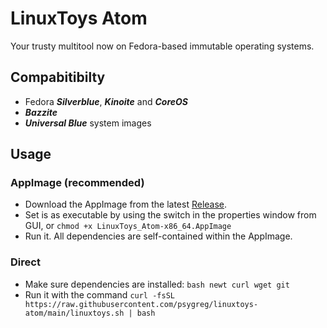# LinuxToys Atom
Your trusty multitool now on Fedora-based immutable operating systems.

## Compabitibilty
- Fedora ***Silverblue***, ***Kinoite*** and ***CoreOS***
- ***Bazzite***
- ***Universal Blue*** system images

## Usage
### AppImage (recommended)
- Download the AppImage from the latest [Release](https://github.com/psygreg/linuxtoys-atom/releases).
- Set is as executable by using the switch in the properties window from GUI, or `chmod +x LinuxToys_Atom-x86_64.AppImage`
- Run it. All dependencies are self-contained within the AppImage.

### Direct
- Make sure dependencies are installed: `bash newt curl wget git`
- Run it with the command `curl -fsSL https://raw.githubusercontent.com/psygreg/linuxtoys-atom/main/linuxtoys.sh | bash`

